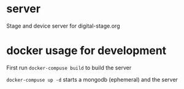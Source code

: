 # server
Stage and device server for digital-stage.org




# docker usage for development

First run `docker-compuse build` to build the server

`docker-compuse up -d` starts a mongodb (ephemeral) and the server